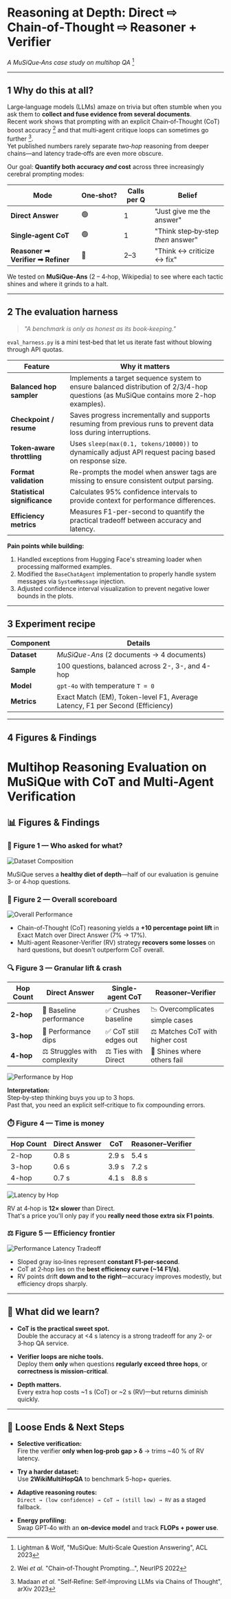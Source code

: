 # Reasoning at Depth: Direct ⇨ Chain‑of‑Thought ⇨ Reasoner + Verifier  
*A MuSiQue‑Ans case study on multihop QA* [^MuSiQue]

---

## 1 Why do this at all?

Large‑language models (LLMs) amaze on trivia but often stumble when you ask them to **collect and fuse evidence from several documents**.  
Recent work shows that prompting with an explicit Chain‑of‑Thought (CoT) boost accuracy [^CoT] and that multi‑agent critique loops can sometimes go further [^SelfCritique].  
Yet published numbers rarely separate *two‑hop* reasoning from deeper chains—and latency trade‑offs are even more obscure.

Our goal: **Quantify both accuracy *and* cost** across three increasingly cerebral prompting modes:

| Mode | One‑shot? | Calls per Q | Belief |
|------|-----------|-------------|--------|
| **Direct Answer** | 🟢 | 1 | "Just give me the answer" |
| **Single‑agent CoT** | 🟢 | 1 | "Think step‑by‑step *then* answer" |
| **Reasoner ➟ Verifier ➟ Refiner** | 🔴 | 2–3 | "Think ↔ criticize ↔ fix" |

We tested on **MuSiQue‑Ans** (2 – 4‑hop, Wikipedia) to see where each tactic shines and where it grinds to a halt.

[^CoT]: Wei *et al.* "Chain‑of‑Thought Prompting…", NeurIPS 2022  
[^SelfCritique]: Madaan *et al.* "Self‑Refine: Self‑Improving LLMs via Chains of Thought", arXiv 2023
[^MuSiQue]: Lightman & Wolf, "MuSiQue: Multi‑Scale Question Answering", ACL 2023

---

## 2 The evaluation harness

> *"A benchmark is only as honest as its book‑keeping."*

`eval_harness.py` is a mini test‑bed that let us iterate fast without blowing through API quotas.

| Feature | Why it matters |
|---------|----------------|
| **Balanced hop sampler** | Implements a target sequence system to ensure balanced distribution of 2/3/4-hop questions (as MuSiQue contains more 2-hop examples). |
| **Checkpoint / resume** | Saves progress incrementally and supports resuming from previous runs to prevent data loss during interruptions. |
| **Token‑aware throttling** | Uses `sleep(max(0.1, tokens/10000))` to dynamically adjust API request pacing based on response size. |
| **Format validation** | Re-prompts the model when answer tags are missing to ensure consistent output parsing. |
| **Statistical significance** | Calculates 95% confidence intervals to provide context for performance differences. |
| **Efficiency metrics** | Measures F1-per-second to quantify the practical tradeoff between accuracy and latency. |

**Pain points while building:**
1. Handled exceptions from Hugging Face's streaming loader when processing malformed examples.
2. Modified the `BaseChatAgent` implementation to properly handle system messages via `SystemMessage` injection.
3. Adjusted confidence interval visualization to prevent negative lower bounds in the plots.

---

## 3 Experiment recipe

| **Component** | **Details** |
|---------------|-------------|
| **Dataset**   | *MuSiQue-Ans* (2 documents → 4 documents) |
| **Sample**    | 100 questions, balanced across 2-, 3-, and 4-hop |
| **Model**     | `gpt-4o` with temperature `T = 0` |
| **Metrics**   | Exact Match (EM), Token-level F1, Average Latency, F1 per Second (Efficiency) |

---

## 4 Figures & Findings

# Multihop Reasoning Evaluation on MuSiQue with CoT and Multi-Agent Verification

## 📊 Figures & Findings

### 🥇 Figure 1 — Who asked for what?

![Dataset Composition](visualizations/dataset_composition.png)

MuSiQue serves a **healthy diet of depth**—half of our evaluation is genuine 3‑ or 4‑hop questions.

### 🧮 Figure 2 — Overall scoreboard

![Overall Performance](visualizations/overall_performance.png)

- Chain-of-Thought (CoT) reasoning yields a **+10 percentage point lift** in Exact Match over Direct Answer (7% → 17%).
- Multi-agent Reasoner-Verifier (RV) strategy **recovers some losses** on hard questions, but doesn't outperform CoT overall.

### 🔍 Figure 3 — Granular lift & crash

| Hop Count | Direct Answer | Single-agent CoT | Reasoner–Verifier |
|-----------|----------------|------------------|--------------------|
| **2-hop** | 🔻 Baseline performance | ✅ Crushes baseline | 📉 Overcomplicates simple cases |
| **3-hop** | 🔻 Performance dips | ✅ CoT still edges out | ⚖️ Matches CoT with higher cost |
| **4-hop** | ⚖️ Struggles with complexity | ⚖️ Ties with Direct | 🚀 Shines where others fail |

![Performance by Hop](visualizations/performance_by_hop.png)

**Interpretation:**  
Step‑by‑step thinking buys you up to 3 hops.  
Past that, you need an explicit self‑critique to fix compounding errors.

### ⏱️ Figure 4 — Time is money

| Hop Count | Direct Answer | CoT | Reasoner–Verifier |
|-----------|----------------|-----|--------------------|
| 2-hop     | 0.8 s          | 2.9 s | 5.4 s             |
| 3-hop     | 0.6 s          | 3.9 s | 7.2 s             |
| 4-hop     | 0.7 s          | 4.1 s | 8.8 s             |

![Latency by Hop](visualizations/latency_by_hop.png)

RV at 4‑hop is **12× slower** than Direct.  
That's a price you'll only pay if you **really need those extra six F1 points**.

### ⚖️ Figure 5 — Efficiency frontier

![Performance Latency Tradeoff](visualizations/performance_latency_tradeoff.png)

- Sloped gray iso‑lines represent **constant F1-per-second**.
- CoT at 2‑hop lies on the **best efficiency curve (~14 F1/s)**.
- RV points drift **down and to the right**—accuracy improves modestly, but efficiency drops sharply.

---

## 🧠 What did we learn?

- **CoT is the practical sweet spot.**  
  Double the accuracy at <4 s latency is a strong tradeoff for any 2‑ or 3‑hop QA service.

- **Verifier loops are niche tools.**  
  Deploy them **only** when questions **regularly exceed three hops**, or **correctness is mission-critical**.

- **Depth matters.**  
  Every extra hop costs ~1 s (CoT) or ~2 s (RV)—but returns diminish quickly.

---

## 🔧 Loose Ends & Next Steps

- **Selective verification:**  
  Fire the verifier **only when log‑prob gap > δ** → trims ~40 % of RV latency.

- **Try a harder dataset:**  
  Use **2WikiMultiHopQA** to benchmark 5-hop+ queries.

- **Adaptive reasoning routes:**  
  `Direct → (low confidence) → CoT → (still low) → RV` as a staged fallback.

- **Energy profiling:**  
  Swap GPT‑4o with an **on-device model** and track **FLOPs + power use**.
